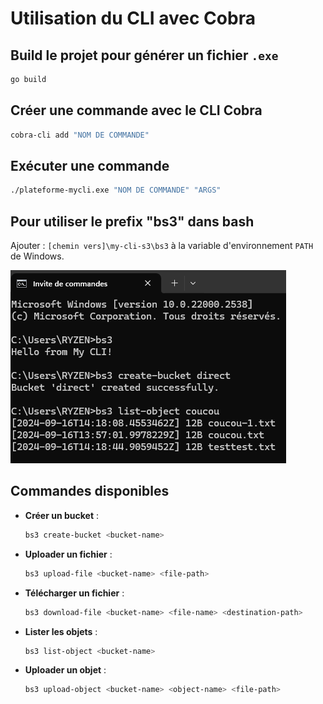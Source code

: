 
# Utilisation du CLI avec Cobra

## Build le projet pour générer un fichier `.exe`
```bash
go build
```

## Créer une commande avec le CLI Cobra
```bash
cobra-cli add "NOM DE COMMANDE"
```

## Exécuter une commande
```bash
./plateforme-mycli.exe "NOM DE COMMANDE" "ARGS"
```

## Pour utiliser le prefix "bs3" dans bash

Ajouter : `[chemin vers]\my-cli-s3\bs3` à la variable d'environnement `PATH` de Windows.

![Exemple Bash](./exemple-cli.png)

## Commandes disponibles

- **Créer un bucket** :  
  ```bash
  bs3 create-bucket <bucket-name>
  ```

- **Uploader un fichier** :  
  ```bash
  bs3 upload-file <bucket-name> <file-path>
  ```

- **Télécharger un fichier** :  
  ```bash
  bs3 download-file <bucket-name> <file-name> <destination-path>
  ```

- **Lister les objets** :  
  ```bash
  bs3 list-object <bucket-name>
  ```

- **Uploader un objet** :  
  ```bash
  bs3 upload-object <bucket-name> <object-name> <file-path>
  ```
